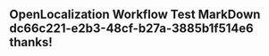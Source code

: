 <properties
ms.topic="hero-topic"
ms.test1="hero-topic"
ms.test2="test"/>

## OpenLocalization Workflow Test MarkDown dc66c221-e2b3-48cf-b27a-3885b1f514e6 thanks!
